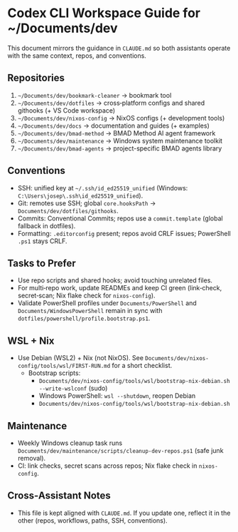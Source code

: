 # Codex CLI Workspace Guide for ~/Documents/dev

This document mirrors the guidance in `CLAUDE.md` so both assistants operate with the same context, repos, and conventions.

## Repositories

1. `~/Documents/dev/bookmark-cleaner` -> bookmark tool
2. `~/Documents/dev/dotfiles` -> cross‑platform configs and shared githooks (+ VS Code workspace)
3. `~/Documents/dev/nixos-config` -> NixOS configs (+ development tools)
4. `~/Documents/dev/docs` -> documentation and guides (+ examples)
5. `~/Documents/dev/bmad-method` -> BMAD Method AI agent framework
6. `~/Documents/dev/maintenance` -> Windows system maintenance toolkit
7. `~/Documents/dev/bmad-agents` -> project-specific BMAD agents library

## Conventions

- SSH: unified key at `~/.ssh/id_ed25519_unified` (Windows: `C:\Users\josep\.ssh\id_ed25519_unified`).
- Git: remotes use SSH; global `core.hooksPath` → `Documents/dev/dotfiles/githooks`.
- Commits: Conventional Commits; repos use a `commit.template` (global fallback in dotfiles).
- Formatting: `.editorconfig` present; repos avoid CRLF issues; PowerShell `.ps1` stays CRLF.

## Tasks to Prefer

- Use repo scripts and shared hooks; avoid touching unrelated files.
- For multi‑repo work, update READMEs and keep CI green (link‑check, secret‑scan; Nix flake check for `nixos-config`).
- Validate PowerShell profiles under `Documents/PowerShell` and `Documents/WindowsPowerShell` remain in sync with `dotfiles/powershell/profile.bootstrap.ps1`.

## WSL + Nix

- Use Debian (WSL2) + Nix (not NixOS). See `Documents/dev/nixos-config/tools/wsl/FIRST-RUN.md` for a short checklist.
  - Bootstrap scripts:
    - `Documents/dev/nixos-config/tools/wsl/bootstrap-nix-debian.sh --write-wslconf` (sudo)
    - Windows PowerShell: `wsl --shutdown`, reopen Debian
    - `Documents/dev/nixos-config/tools/wsl/bootstrap-nix-debian.sh`

## Maintenance

- Weekly Windows cleanup task runs `Documents/dev/maintenance/scripts/cleanup-dev-repos.ps1` (safe junk removal).
- CI: link checks, secret scans across repos; Nix flake check in `nixos-config`.

## Cross‑Assistant Notes

- This file is kept aligned with `CLAUDE.md`. If you update one, reflect it in the other (repos, workflows, paths, SSH, conventions).




